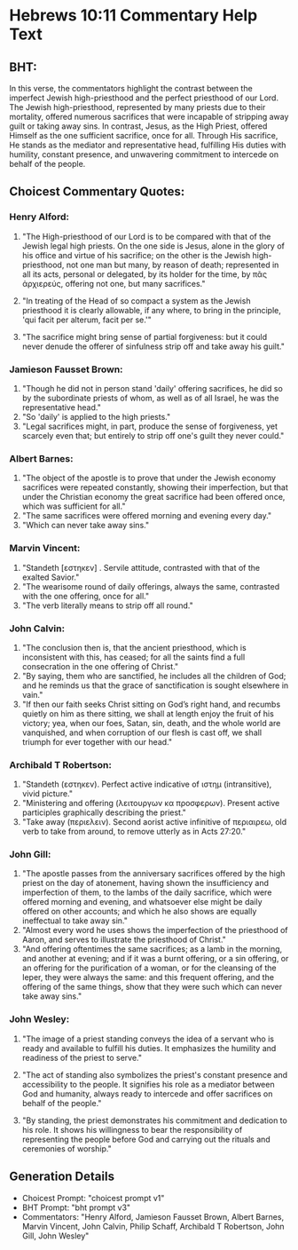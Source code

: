 # Hebrews 10:11 Commentary Help Text

## BHT:
In this verse, the commentators highlight the contrast between the imperfect Jewish high-priesthood and the perfect priesthood of our Lord. The Jewish high-priesthood, represented by many priests due to their mortality, offered numerous sacrifices that were incapable of stripping away guilt or taking away sins. In contrast, Jesus, as the High Priest, offered Himself as the one sufficient sacrifice, once for all. Through His sacrifice, He stands as the mediator and representative head, fulfilling His duties with humility, constant presence, and unwavering commitment to intercede on behalf of the people.

## Choicest Commentary Quotes:
### Henry Alford:
1. "The High-priesthood of our Lord is to be compared with that of the Jewish legal high priests. On the one side is Jesus, alone in the glory of his office and virtue of his sacrifice; on the other is the Jewish high-priesthood, not one man but many, by reason of death; represented in all its acts, personal or delegated, by its holder for the time, by πᾶς ἀρχιερεύς, offering not one, but many sacrifices." 

2. "In treating of the Head of so compact a system as the Jewish priesthood it is clearly allowable, if any where, to bring in the principle, 'qui facit per alterum, facit per se.'"

3. "The sacrifice might bring sense of partial forgiveness: but it could never denude the offerer of sinfulness strip off and take away his guilt."

### Jamieson Fausset Brown:
1. "Though he did not in person stand 'daily' offering sacrifices, he did so by the subordinate priests of whom, as well as of all Israel, he was the representative head." 
2. "So 'daily' is applied to the high priests." 
3. "Legal sacrifices might, in part, produce the sense of forgiveness, yet scarcely even that; but entirely to strip off one's guilt they never could."

### Albert Barnes:
1. "The object of the apostle is to prove that under the Jewish economy sacrifices were repeated constantly, showing their imperfection, but that under the Christian economy the great sacrifice had been offered once, which was sufficient for all."
2. "The same sacrifices were offered morning and evening every day."
3. "Which can never take away sins."

### Marvin Vincent:
1. "Standeth [εστηκεν] . Servile attitude, contrasted with that of the exalted Savior." 
2. "The wearisome round of daily offerings, always the same, contrasted with the one offering, once for all." 
3. "The verb literally means to strip off all round."

### John Calvin:
1. "The conclusion then is, that the ancient priesthood, which is inconsistent with this, has ceased; for all the saints find a full consecration in the one offering of Christ."
2. "By saying, them who are sanctified, he includes all the children of God; and he reminds us that the grace of sanctification is sought elsewhere in vain."
3. "If then our faith seeks Christ sitting on God’s right hand, and recumbs quietly on him as there sitting, we shall at length enjoy the fruit of his victory; yea, when our foes, Satan, sin, death, and the whole world are vanquished, and when corruption of our flesh is cast off, we shall triumph for ever together with our head."

### Archibald T Robertson:
1. "Standeth (εστηκεν). Perfect active indicative of ιστημ (intransitive), vivid picture."
2. "Ministering and offering (λειτουργων κα προσφερων). Present active participles graphically describing the priest."
3. "Take away (περιελειν). Second aorist active infinitive of περιαιρεω, old verb to take from around, to remove utterly as in Acts 27:20."

### John Gill:
1. "The apostle passes from the anniversary sacrifices offered by the high priest on the day of atonement, having shown the insufficiency and imperfection of them, to the lambs of the daily sacrifice, which were offered morning and evening, and whatsoever else might be daily offered on other accounts; and which he also shows are equally ineffectual to take away sin."
2. "Almost every word he uses shows the imperfection of the priesthood of Aaron, and serves to illustrate the priesthood of Christ."
3. "And offering oftentimes the same sacrifices; as a lamb in the morning, and another at evening; and if it was a burnt offering, or a sin offering, or an offering for the purification of a woman, or for the cleansing of the leper, they were always the same: and this frequent offering, and the offering of the same things, show that they were such which can never take away sins."

### John Wesley:
1. "The image of a priest standing conveys the idea of a servant who is ready and available to fulfill his duties. It emphasizes the humility and readiness of the priest to serve."

2. "The act of standing also symbolizes the priest's constant presence and accessibility to the people. It signifies his role as a mediator between God and humanity, always ready to intercede and offer sacrifices on behalf of the people."

3. "By standing, the priest demonstrates his commitment and dedication to his role. It shows his willingness to bear the responsibility of representing the people before God and carrying out the rituals and ceremonies of worship."


## Generation Details
- Choicest Prompt: "choicest prompt v1"
- BHT Prompt: "bht prompt v3"
- Commentators: "Henry Alford, Jamieson Fausset Brown, Albert Barnes, Marvin Vincent, John Calvin, Philip Schaff, Archibald T Robertson, John Gill, John Wesley"
